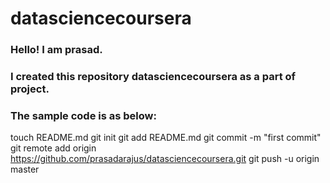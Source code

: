 datasciencecoursera
===================
### Hello! I am prasad.
### I created this repository datasciencecoursera as a part of project.
### The sample code is as below:
touch README.md
git init
git add README.md
git commit -m "first commit"
git remote add origin https://github.com/prasadarajus/datasciencecoursera.git
git push -u origin master
